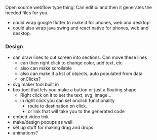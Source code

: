 
Open source webflow type thing. Can edit ui and then it generates the needed files for you.
- could wrap google flutter to make it for phones, web and desktop
- could also wrap java swing and react native for phones, web and desktop. 


### Design
- can draw lines to cut screen into sections. Can move these lines
  + can then right click to change color, add text, etc
  + also can make scrollable
  + also can make it a list of objects, auto populated from data
  + onClicks?
- svg maker tool built in
- box tool that lets you make a button or just a floating shape. 
  + Right click on it to set the text, svg, image...
  + in right click you can set onclick functionality
    - route to destination on click. 
    - or link that will take you to the generated code
- embed video link 
- make/design popups as well
- set up stuff for making drag and drops
- animations?

